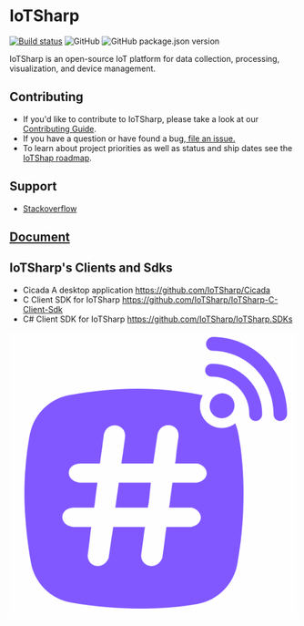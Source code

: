 # IoTSharp 

[![Build status](https://ci.appveyor.com/api/projects/status/5o23f5vss89ct2lw/branch/master?svg=true)](https://ci.appveyor.com/project/MaiKeBing/iotsharp/branch/master)
![GitHub](https://img.shields.io/github/license/iotsharp/iotsharp.svg)
![GitHub package.json version](https://img.shields.io/github/package-json/v/iotsharp/iotsharp-ui.svg?label=IoTSharp-UI%20Version)

IoTSharp is an open-source IoT platform for data collection, processing, visualization, and device management.


## Contributing
 - If you'd like to contribute to IoTSharp, please take a look at our [Contributing Guide](contributing.md).
 - If you have a question or have found a bug,[ file an issue.](https://github.com/IoTSharp/IoTSharp/issues)
 - To learn about project priorities as well as status and ship dates see the [IoTShap roadmap](roadmap.md).

## Support

 - [Stackoverflow](http://stackoverflow.com/questions/tagged/iotsharp)

## [Document](https://docs.iotsharp.io)

## IoTSharp's Clients and Sdks
 - Cicada    A desktop application  https://github.com/IoTSharp/Cicada
 - C Client SDK for IoTSharp  https://github.com/IoTSharp/IoTSharp-C-Client-Sdk
 - C# Client SDK for IoTSharp  https://github.com/IoTSharp/IoTSharp.SDKs 


![IotSharp Logo](docs/images/iot_sharp_logo.png)
